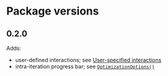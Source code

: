 # Package versions


## 0.2.0

Adds:

* user-defined interactions; see [User-specified interactions](@ref)
* intra-iteration progress bar; see [`OptimizationOptions()`](@ref)
